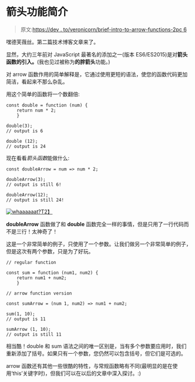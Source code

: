 # 箭头功能简介

> 原文:[https://dev . to/veronicorn/brief-intro-to-arrow-functions-2pc 6](https://dev.to/veronicorn/brief-intro-to-arrow-functions-2pc6)

嘿德芙薇丝。第二篇技术博客文章来了。

显然，大约三年前对 JavaScript 最著名的添加之一(版本 ES6/ES2015)是对**箭头函数的引入。**(我也见过被称为**的胖箭头**功能。)

对 arrow 函数作用的简单解释是，它通过使用更短的语法，使您的函数代码更加简洁，看起来不那么杂乱。

用这个简单的函数将一个数翻倍:

```
const double = function (num) {
    return num * 2;
    }

double(3);
// output is 6

double (12);
// output is 24 
```

现在看看*箭头函数*能做什么:

```
const doubleArrow = num => num * 2;

doubleArrow(3);
// output is still 6!

doubleArrow(12);
// output is still 24! 
```

[![whaaaaaat?](../Images/81d2ca5b88f67a9dc7da0fb2fa45ac40.png)T2】](https://res.cloudinary.com/practicaldev/image/fetch/s--Ie2a73F6--/c_limit%2Cf_auto%2Cfl_progressive%2Cq_auto%2Cw_880/http://memeshappen.com/media/created/2016/12/Whaaaat-.jpg)

**doubleArrow** 函数做了和 **double** 函数完全一样的事情，但是只用了一行代码而不是三行！太神奇了！

这是一个非常简单的例子，只使用了一个参数。让我们做另一个非常简单的例子，但是这次有两个参数，只是为了好玩。

```
// regular function

const sum = function (num1, num2) {
    return num1 + num2;
    }

// arrow function version

const sumArrow = (num 1, num2) => num1 + num2;

sum(1, 10);
// output is 11

sumArrow (1, 10);
// output is still 11 
```

相当酷！double 和 sum 语法之间的唯一区别是，当有多个参数要应用时，我们重新添加了括号。如果只有一个参数，您仍然可以包含括号，但它们是可选的。

arrow 函数还有其他一些很酷的特性，与常规函数略有不同(最明显的是在使用‘this’关键字时)，但我们可以在以后的文章中深入探讨。:)